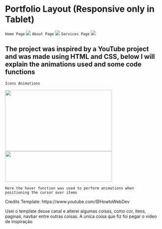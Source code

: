 # Portfolio Layout (Responsive only in Tablet)


`Home Page`
<img src="https://i.imgur.com/htqsEeN.png"> 
`About Page`
<img src="https://i.imgur.com/TDQhlNC.png">
`Services Page`
<img src="https://i.imgur.com/IWN1PQ5.png">

<h2> 
The project was inspired by a YouTube project and was made using HTML and CSS, below I will explain the animations used and some code functions</h2>


`Icons Animations`

<div class="animations">
    <img src="https://i.imgur.com/mMC7wKi.png" width="350px" height="200px">
    <img src="https://i.imgur.com/PTuX9Yp.png" width="350px" height="100px">

    Here the hover function was used to perform animations when positioning the cursor over items
</div>

<p>Credits Template: https://www.youtube.com/@HowtoWebDev</p>

<p>Usei o template desse canal e alterei algumas coisas,  como cor, itens, paginas, navbar entre outras coisas. A unica coisa que fiz foi pegar o vídeo de inspiração</p>

